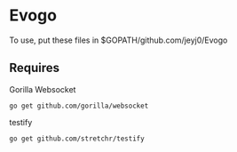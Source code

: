 # Evogo

To use, put these files in $GOPATH/github.com/jeyj0/Evogo

## Requires

Gorilla Websocket

```
go get github.com/gorilla/websocket
```

testify

```
go get github.com/stretchr/testify
```
